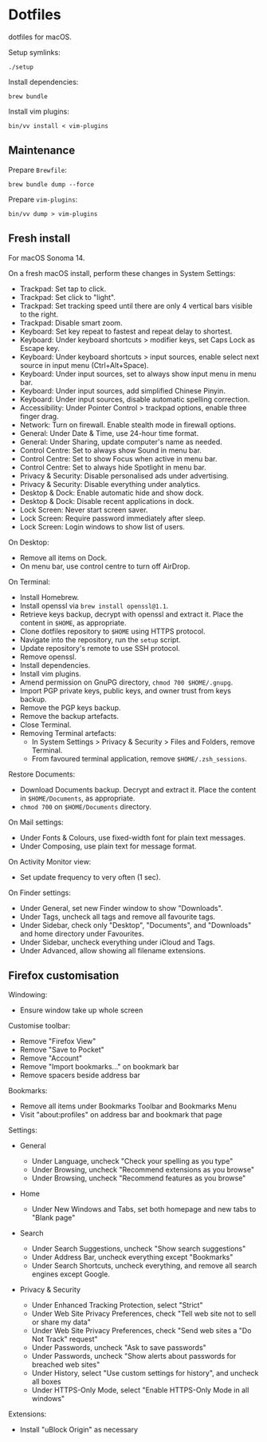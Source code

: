 # Dotfiles

dotfiles for macOS.

Setup symlinks:

```
./setup
```

Install dependencies:

```
brew bundle
```

Install vim plugins:

```
bin/vv install < vim-plugins
```

## Maintenance

Prepare `Brewfile`:

```
brew bundle dump --force
```

Prepare `vim-plugins`:

```
bin/vv dump > vim-plugins
```

## Fresh install

For macOS Sonoma 14.

On a fresh macOS install, perform these changes in System Settings:

  - Trackpad: Set tap to click.
  - Trackpad: Set click to "light".
  - Trackpad: Set tracking speed until there are only 4 vertical bars visible to the right.
  - Trackpad: Disable smart zoom.
  - Keyboard: Set key repeat to fastest and repeat delay to shortest.
  - Keyboard: Under keyboard shortcuts > modifier keys, set Caps Lock as Escape key.
  - Keyboard: Under keyboard shortcuts > input sources, enable select next source in input menu (Ctrl+Alt+Space).
  - Keyboard: Under input sources, set to always show input menu in menu bar.
  - Keyboard: Under input sources, add simplified Chinese Pinyin.
  - Keyboard: Under input sources, disable automatic spelling correction.
  - Accessibility: Under Pointer Control > trackpad options, enable three finger drag.
  - Network: Turn on firewall. Enable stealth mode in firewall options.
  - General: Under Date & Time, use 24-hour time format.
  - General: Under Sharing, update computer's name as needed.
  - Control Centre: Set to always show Sound in menu bar.
  - Control Centre: Set to show Focus when active in menu bar.
  - Control Centre: Set to always hide Spotlight in menu bar.
  - Privacy & Security: Disable personalised ads under advertising.
  - Privacy & Security: Disable everything under analytics.
  - Desktop & Dock: Enable automatic hide and show dock.
  - Desktop & Dock: Disable recent applications in dock.
  - Lock Screen: Never start screen saver.
  - Lock Screen: Require password immediately after sleep.
  - Lock Screen: Login windows to show list of users.

On Desktop:

  - Remove all items on Dock.
  - On menu bar, use control centre to turn off AirDrop.

On Terminal:

  - Install Homebrew.
  - Install openssl via `brew install openssl@1.1`.
  - Retrieve keys backup, decrypt with openssl and extract it. Place the content in `$HOME`, as appropriate.
  - Clone dotfiles repository to `$HOME` using HTTPS protocol.
  - Navigate into the repository, run the `setup` script.
  - Update repository's remote to use SSH protocol.
  - Remove openssl.
  - Install dependencies.
  - Install vim plugins.
  - Amend permission on GnuPG directory, `chmod 700 $HOME/.gnupg`.
  - Import PGP private keys, public keys, and owner trust from keys backup.
  - Remove the PGP keys backup.
  - Remove the backup artefacts.
  - Close Terminal.
  - Removing Terminal artefacts:
      - In System Settings > Privacy & Security > Files and Folders, remove Terminal.
      - From favoured terminal application, remove `$HOME/.zsh_sessions`.

Restore Documents:

  - Download Documents backup. Decrypt and extract it. Place the content in `$HOME/Documents`, as appropriate.
  - `chmod 700` on `$HOME/Documents` directory.

On Mail settings:

  - Under Fonts & Colours, use fixed-width font for plain text messages.
  - Under Composing, use plain text for message format.

On Activity Monitor view:

  - Set update frequency to very often (1 sec).

On Finder settings:

  - Under General, set new Finder window to show "Downloads".
  - Under Tags, uncheck all tags and remove all favourite tags.
  - Under Sidebar, check only "Desktop", "Documents", and "Downloads" and home directory under Favourites.
  - Under Sidebar, uncheck everything under iCloud and Tags.
  - Under Advanced, allow showing all filename extensions.

## Firefox customisation

Windowing:

  - Ensure window take up whole screen

Customise toolbar:

  - Remove "Firefox View"
  - Remove "Save to Pocket"
  - Remove "Account"
  - Remove "Import bookmarks..." on bookmark bar
  - Remove spacers beside address bar

Bookmarks:

  - Remove all items under Bookmarks Toolbar and Bookmarks Menu
  - Visit "about:profiles" on address bar and bookmark that page

Settings:

  - General

    - Under Language, uncheck "Check your spelling as you type"
    - Under Browsing, uncheck "Recommend extensions as you browse"
    - Under Browsing, uncheck "Recommend features as you browse"

  - Home

    - Under New Windows and Tabs, set both homepage and new tabs to "Blank page"

  - Search

    - Under Search Suggestions, uncheck "Show search suggestions"
    - Under Address Bar, uncheck everything except "Bookmarks"
    - Under Search Shortcuts, uncheck everything, and remove all search engines except Google.

  - Privacy & Security

    - Under Enhanced Tracking Protection, select "Strict"
    - Under Web Site Privacy Preferences, check "Tell web site not to sell or share my data"
    - Under Web Site Privacy Preferences, check "Send web sites a "Do Not Track" request"
    - Under Passwords, uncheck "Ask to save passwords"
    - Under Passwords, uncheck "Show alerts about passwords for breached web sites"
    - Under History, select "Use custom settings for history", and uncheck all boxes
    - Under HTTPS-Only Mode, select "Enable HTTPS-Only Mode in all windows"

Extensions:

  - Install "uBlock Origin" as necessary
